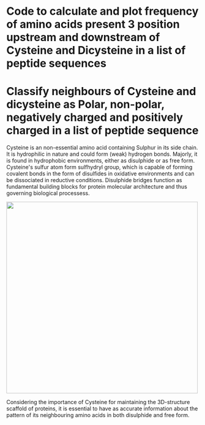 # **Code to calculate and plot frequency of amino acids present 3 position upstream and downstream of Cysteine and Dicysteine in a list of peptide sequences**
# Classify neighbours of Cysteine and dicysteine as **Polar, non-polar, negatively charged and positively charged** in a list of peptide sequence  

Cysteine is an non-essential amino acid containing Sulphur in its side chain. It is hydrophilic in nature and could form (weak) hydrogen bonds. Majorly, it is found in hydrophobic environments, either as disulphide or as free form. Cysteine's sulfur atom form sulfhydryl group, which is capable of forming covalent bonds in the form of disulfides in oxidative environments and can be dissociated in reductive conditions. 
Disulphide bridges function as fundamental building blocks for protein molecular architecture and thus governing biological processess. 

<img src="/home/harshita/Harshita/anand-mass-spec-data/cysteine-and-cystine.png" width="500" height="500">

Considering the importance of Cysteine for maintaining the 3D-structure scaffold of proteins, it is essential to have as accurate information about the pattern of its neighbouring amino acids in both disulphide and free form.   
 
